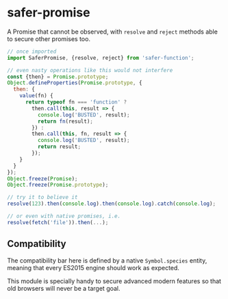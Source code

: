 # safer-promise

A Promise that cannot be observed, with `resolve` and `reject` methods able to secure other promises too.

```js
// once imported
import SaferPromise, {resolve, reject} from 'safer-function';

// even nasty operations like this would not interfere
const {then} = Promise.prototype;
Object.defineProperties(Promise.prototype, {
  then: {
    value(fn) {
      return typeof fn === 'function' ?
        then.call(this, result => {
          console.log('BUSTED', result);
          return fn(result);
        }) :
        then.call(this, fn, result => {
          console.log('BUSTED', result);
          return result;
        });
    }
  }
});
Object.freeze(Promise);
Object.freeze(Promise.prototype);

// try it to believe it
resolve(123).then(console.log).then(console.log).catch(console.log);

// or even with native promises, i.e.
resolve(fetch('file')).then(...);

```

## Compatibility

The compatibility bar here is defined by a native `Symbol.species` entity, meaning that every ES2015 engine should work as expected.

This module is specially handy to secure advanced modern features so that old browsers will never be a target goal.

